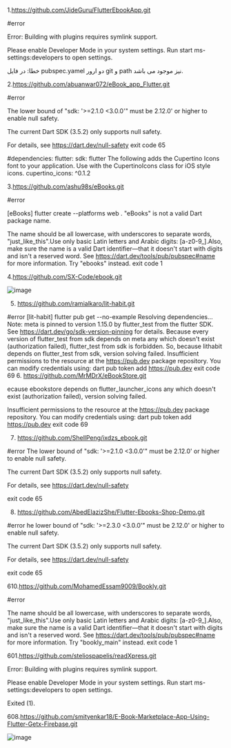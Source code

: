 1.https://github.com/JideGuru/FlutterEbookApp.git

#error

Error: Building with plugins requires symlink support.

Please enable Developer Mode in your system settings. Run
  start ms-settings:developers
to open settings.

خطا: در فایل pubspec.yamel دو ارور  git و path نیز موجود می باشد.

2.https://github.com/abuanwar072/eBook_app_Flutter.git

#error

The lower bound of "sdk: '>=2.1.0 <3.0.0'" must be 2.12.0'
or higher to enable null safety.

The current Dart SDK (3.5.2) only supports null safety.

For details, see https://dart.dev/null-safety
exit code 65

#dependencies:
  flutter:
    sdk: flutter
  The following adds the Cupertino Icons font to your application.
  Use with the CupertinoIcons class for iOS style icons.
  cupertino_icons: ^0.1.2

  3.https://github.com/ashu98s/eBooks.git

  #error

[eBooks] flutter create --platforms web .
"eBooks" is not a valid Dart package name.

The name should be all lowercase, with underscores to separate words, "just_like_this".Use only basic Latin letters and Arabic digits: [a-z0-9_].Also, make sure the name is a valid Dart identifier—that it doesn't start with digits and isn't a reserved word.
See https://dart.dev/tools/pub/pubspec#name for more information.
Try "ebooks" instead.
exit code 1

4.https://github.com/SX-Code/ebook.git 

![image](https://github.com/user-attachments/assets/69161bf3-79a3-43c6-baef-1a83b55514b7)


 5. https://github.com/ramialkaro/lit-habit.git

#error
[lit-habit] flutter pub get --no-example
Resolving dependencies...
Note: meta is pinned to version 1.15.0 by flutter_test from the flutter SDK.
See https://dart.dev/go/sdk-version-pinning for details.
Because every version of flutter_test from sdk depends on meta any which doesn't exist (authorization failed), flutter_test from sdk is forbidden.
So, because lithabit depends on flutter_test from sdk, version solving failed.
Insufficient permissions to the resource at the https://pub.dev package repository.
You can modify credentials using:
    dart pub token add https://pub.dev
exit code 69
6. https://github.com/MrMDrX/eBookStore.git

ecause ebookstore depends on flutter_launcher_icons any which doesn't exist (authorization failed), version solving failed.

Insufficient permissions to the resource at the https://pub.dev package repository.
You can modify credentials using:
    dart pub token add https://pub.dev
exit code 69

7. https://github.com/ShellPeng/ixdzs_ebook.git

#error
The lower bound of "sdk: '>=2.1.0 <3.0.0'" must be 2.12.0'
or higher to enable null safety.

The current Dart SDK (3.5.2) only supports null safety.

For details, see https://dart.dev/null-safety

exit code 65

8. https://github.com/AbedElazizShe/Flutter-Ebooks-Shop-Demo.git
   
#error
he lower bound of "sdk: '>=2.3.0 <3.0.0'" must be 2.12.0'
or higher to enable null safety.

The current Dart SDK (3.5.2) only supports null safety.

For details, see https://dart.dev/null-safety

exit code 65

610.https://github.com/MohamedEssam9009/Bookly.git


#error

The name should be all lowercase, with underscores to separate words, "just_like_this".Use only basic Latin letters and Arabic digits: [a-z0-9_].Also, make sure the name is a valid Dart identifier—that it doesn't start with digits and isn't a reserved word.
See https://dart.dev/tools/pub/pubspec#name for more information.
Try "bookly_main" instead.
exit code 1


601.https://github.com/steliospapelis/readXpress.git


Error: Building with plugins requires symlink support.

Please enable Developer Mode in your system settings. Run
  start ms-settings:developers
to open settings.

Exited (1).

608.https://github.com/smityenkar18/E-Book-Marketplace-App-Using-Flutter-Getx-Firebase.git

![image](https://github.com/user-attachments/assets/55528132-fb62-4fb6-844e-0830c634e4ae)



